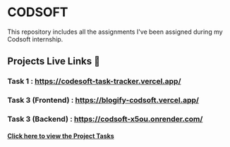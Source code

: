 # CODSOFT

This repository includes all the assignments I've been assigned during my Codsoft internship.

## Projects Live Links 🥳

### Task 1 : <a href="https://codesoft-task-tracker.vercel.app/" target="_blank">https://codesoft-task-tracker.vercel.app/</a>
### Task 3 (Frontend) : <a href="https://blogify-codsoft.vercel.app/" target="_blank">https://blogify-codsoft.vercel.app/</a>
### Task 3 (Backend) : <a href="https://codsoft-x5ou.onrender.com/" target="_blank">https://codsoft-x5ou.onrender.com/</a>

#### <a href="reactjs.pdf">Click here to view the Project Tasks</a>
